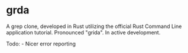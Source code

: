 # grda
A grep clone, developed in Rust utilizing the official Rust Command Line application tutorial. Pronounced "grida". In active development. 

Todo:
    - Nicer error reporting
